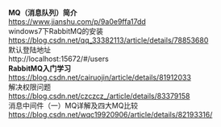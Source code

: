 **MQ（消息队列）简介<br>**
https://www.jianshu.com/p/9a0e9ffa17dd<br>
windows7下RabbitMQ的安装
https://blog.csdn.net/qq_33382113/article/details/78853680 <br>
默认登陆地址<br>
http://localhost:15672/#/users
**<br>RabbitMQ入门学习<br>**
https://blog.csdn.net/cairuojin/article/details/81912033
<br>解决权限问题 <br>
https://blog.csdn.net/czczcz_/article/details/83379158
<br>消息中间件（一）MQ详解及四大MQ比较<br>
https://blog.csdn.net/wqc19920906/article/details/82193316/


